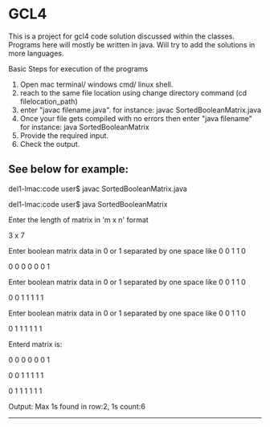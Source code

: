 # GCL4
This is a project for gcl4 code solution discussed within the classes.
Programs here will mostly be written in java.
Will try to add the solutions in more languages.

Basic Steps for execution of the programs
1. Open mac terminal/ windows cmd/ linux shell.
2. reach to the same file location using change directory command (cd filelocation_path)
3. enter "javac filename.java".
for instance: javac SortedBooleanMatrix.java
4. Once your file gets compiled with no errors then enter "java filename"
for instance: java SortedBooleanMatrix
5. Provide the required input.
6. Check the output.

See below for example:
--------------------------
del1-lmac:code user$ javac SortedBooleanMatrix.java

del1-lmac:code user$ java SortedBooleanMatrix

Enter the length of matrix in 'm x n' format

3 x 7

Enter boolean matrix data in 0 or 1 separated by one space like  0 0 1 1 0

0 0 0 0 0 0 1

Enter boolean matrix data in 0 or 1 separated by one space like  0 0 1 1 0

0 0 1 1 1 1 1

Enter boolean matrix data in 0 or 1 separated by one space like  0 0 1 1 0

0 1 1 1 1 1 1

Enterd matrix is:

0 0 0 0 0 0 1 

0 0 1 1 1 1 1 

0 1 1 1 1 1 1 

Output: Max 1s found in row:2, 1s count:6

--------------------------

